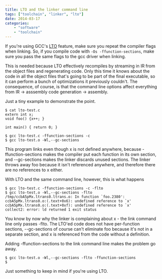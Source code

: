 ```yaml
---
title: LTO and the linker command line
tags: ["toolchain", "linker", "lto"]
date: 2014-03-17
categories:
    - "software"
    - "toolchain"
---
```


If you're using GCC's [LTO](http://gcc.gnu.org/wiki/LinkTimeOptimization) feature, make sure you repeat the compiler flags when linking. So, if you compile code with `-Os -ffunction-sections`, make sure you pass the same flags to the gcc driver when linking.

This is needed because LTO effectively recompiles by streaming in IR from the object files and regenerating code. Only this time it knows about the code in all the object files that's going to be part of the final executable, so it can perform a bunch of optimizations it previously couldn't. The consequence, of course, is that the command line options affect everything from IR -> asssembly code generation -> assembly.

Just a tiny example to demonstrate the point.

    $ cat lto-test.c
    extern int x;
    void foo() {x++; }

    int main() { return 0; }

    $ gcc lto-test.c -ffunction-sections -c 
    $ gcc lto-test.o -Wl,--gc-sections

This program links even though x is not defined anywhere, because -ffunction-sections makes the compiler put each function in its own section, and --gc-sections makes the linker discards unused sections. The linker throws away foo because it isn't referenced anywhere, and therefore there are no references to x either.

With LTO and the same command line, however, this is what happens

    $ gcc lto-test.c -ffunction-sections -c -flto
    $ gcc lto-test.o -Wl,--gc-sections -flto
    /tmp/ccbA5pMx.ltrans0.ltrans.o: In function `foo.2380':
    ccbA5pMx.ltrans0.o:(.text+0x6): undefined reference to `x'
    ccbA5pMx.ltrans0.o:(.text+0xf): undefined reference to `x'
    collect2: error: ld returned 1 exit status

You know by now why the linker is complaining about x - the link command line only passes -flto. The LTO'ed code does not have per-function sections, --gc-sections of course can't eliminate foo because it's not in a separate section, and x is referenced from the code without a definition.

Adding -ffunction-sections to the link command line makes the problem go away.

    $ gcc lto-test.o -Wl,--gc-sections -flto -ffunction-sections 
    $

Just something to keep in mind if you're using LTO.


